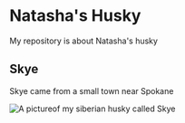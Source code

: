 # Natasha's Husky 

My repository is about Natasha's husky 

## Skye 

Skye came from a small town near Spokane 

![A pictureof my siberian husky called Skye](image.jpg)

